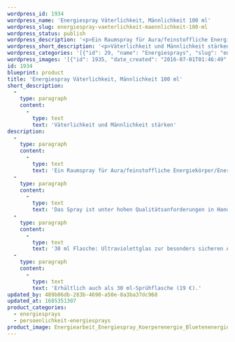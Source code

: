 ```yaml
---
wordpress_id: 1934
wordpress_name: 'Energiespray Väterlichkeit, Männlichkeit 100 ml'
wordpress_slug: energiespray-vaeterlichkeit-maennlichkeit-100-ml
wordpress_status: publish
wordpress_description: '<p>Ein Raumspray für Aura/feinstoffliche Energiekörper/Energiefelder in Räumen mit einem aktivierbaren Schwingungsfeld zu: Die eigene, individuelle Väterlichkeit &amp; Männlichkeit stärken. Väterliche &amp; männliche Gedanken, Gefühle und Handlungen in Bezug zu sich und zu anderen; den sogenannten "Inneren Mann", die männliche Seite der eigenen, individuellen Persönlichkeit stärken.</p><p>Das Spray ist unter hohen Qualitätsanforderungen in Handarbeit in Deutschland hergestellt aus mehrfach gereinigtem und energetisiertem Wasser (76%, konserviert mit 96%igem Weingeist (24%). Abgestimmt auf das feinstoffliche Energiefeld ist eine Komposition von naturreinen ätherischen Ölen*.</p><p>30 ml Flasche: Ultraviolettglas zur besonders sicheren Aufbewahrung mit hochwertigem, goldfarbenen Metallpumpzerstäuber (Steigrohr: Plastik). Etikett: Wasserfest, leicht energetisiert mit dem Schwingungsfeld des Airsprays.</p><p>Erhältlich auch als <a href="https://my.feenbaum.de/produkt/energiespray-vaeterlichkeit-maennlichkeit-30-ml/">30 ml-Sprühflasche</a> (19 €).</p><p><a href="https://my.feenbaum.de/anwendung-energiesprays/">Anwendungshinweise</a></p>'
wordpress_short_description: '<p>Väterlichkeit und Männlichkeit stärken</p>'
wordpress_categories: '[{"id": 29, "name": "Energiesprays", "slug": "energiesprays"}, {"id": 89, "name": "Pers\u00f6nlichkeit", "slug": "persoenlichkeit-energiesprays"}]'
wordpress_images: '[{"id": 1935, "date_created": "2016-07-01T01:46:49", "date_created_gmt": "2016-06-30T21:46:49", "date_modified": "2016-07-01T01:46:49", "date_modified_gmt": "2016-06-30T21:46:49", "src": "https://my.feenbaum.de/wp-content/uploads/2016/06/Energiearbeit_Energiespray_Koerperenergie_Bluetenenergie_Vaeterlichkeit-Maennlichkeit_3.jpg", "name": "Energiearbeit_Energiespray_Koerperenergie_Bluetenenergie_Vaeterlichkeit-Maennlichkeit_3", "alt": ""}]'
id: 1934
blueprint: product
title: 'Energiespray Väterlichkeit, Männlichkeit 100 ml'
short_description:
  -
    type: paragraph
    content:
      -
        type: text
        text: 'Väterlichkeit und Männlichkeit stärken'
description:
  -
    type: paragraph
    content:
      -
        type: text
        text: 'Ein Raumspray für Aura/feinstoffliche Energiekörper/Energiefelder in Räumen mit einem aktivierbaren Schwingungsfeld zu: Die eigene, individuelle Väterlichkeit & Männlichkeit stärken. Väterliche & männliche Gedanken, Gefühle und Handlungen in Bezug zu sich und zu anderen; den sogenannten "Inneren Mann", die männliche Seite der eigenen, individuellen Persönlichkeit stärken.'
  -
    type: paragraph
    content:
      -
        type: text
        text: 'Das Spray ist unter hohen Qualitätsanforderungen in Handarbeit in Deutschland hergestellt aus mehrfach gereinigtem und energetisiertem Wasser (76%, konserviert mit 96%igem Weingeist (24%). Abgestimmt auf das feinstoffliche Energiefeld ist eine Komposition von naturreinen ätherischen Ölen*.'
  -
    type: paragraph
    content:
      -
        type: text
        text: '30 ml Flasche: Ultraviolettglas zur besonders sicheren Aufbewahrung mit hochwertigem, goldfarbenen Metallpumpzerstäuber (Steigrohr: Plastik). Etikett: Wasserfest, leicht energetisiert mit dem Schwingungsfeld des Airsprays.'
  -
    type: paragraph
    content:
      -
        type: text
        text: 'Erhältlich auch als 30 ml-Sprühflasche (19 €).'
updated_by: 489b06db-283b-4690-a50e-8a3ba37dc968
updated_at: 1685351307
product_categories:
  - energiesprays
  - persoenlichkeit-energiesprays
product_image: Energiearbeit_Energiespray_Koerperenergie_Bluetenenergie_Vaeterlichkeit-Maennlichkeit_3.jpg
---
```

